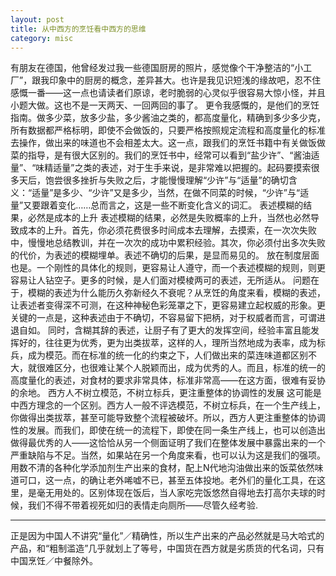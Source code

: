 ```yaml
---
layout: post
title: 从中西方的烹饪看中西方的思维
category: misc
---
```


有朋友在德国，他曾经发过我一些德国厨房的照片，感觉像个干净整洁的“小工厂”，跟我印象中的厨房的概念，差异甚大。也许是我见识短浅的缘故吧，忍不住感慨一番——这一点也请读者们原谅，老时脆弱的心灵似乎很容易大惊小怪，并且小题大做。这也不是一天两天、一回两回的事了。
更令我感慨的，是他们的烹饪指南。做多少菜，放多少盐，多少酱油之类的，都高度量化，精确到多少多少克，所有数据都严格标明，即使不会做饭的，只要严格按照规定流程和高度量化的标准去操作，做出来的味道也不会相差太大。这一点，跟我们的烹饪书籍中有关做饭做菜的指导，是有很大区别的。我们的烹饪书中，经常可以看到“盐少许”、“酱油适量”、“味精适量”之类的表述，对于生手来说，是非常难以把握的。起码要摸索很多天后，饱尝很多挫折与失败之后，才能慢慢理解“少许”与“适量”的确切含义：“适量”是多少、“少许”又是多少，当然，在做不同菜的时候，“少许”与“适量”又要跟着变化……总而言之，这是一些不断变化含义的词汇。
表述模糊的结果，必然是成本的上升
表述模糊的结果，必然是失败概率的上升，当然也必然导致成本的上升。首先，你必须花费很多时间成本去理解，去摸索，在一次次失败中，慢慢地总结教训，并在一次次的成功中累积经验。其次，你必须付出多次失败的代价，为表述的模糊埋单。表述不确切的后果，是显而易见的。
放在制度层面也是。一个刚性的具体化的规则，更容易让人遵守，而一个表述模糊的规则，则更容易让人钻空子。更多的时候，是人们面对模棱两可的表述，无所适从。
问题在于，模糊的表述为什么能历久弥新经久不衰呢？从烹饪的角度来看，模糊的表述，让表述者变得深不可测，在这种神秘色彩笼罩之下，更容易建立起权威的形象。更关键的一点是，这种表述由于不确切，不容易留下把柄，对于权威者而言，可谓进退自如。
同时，含糊其辞的表述，让厨子有了更大的发挥空间，经验丰富且能发挥好的，往往更为优秀，更为出类拔萃，这样的人，理所当然地成为表率，成为标兵，成为模范。而在标准的统一化的约束之下，人们做出来的菜连味道都区别不大，就很难区分，也很难让某个人脱颖而出，成为优秀的人。而且，标准的统一的高度量化的表述，对食材的要求非常具体，标准非常高——在这方面，很难有妥协的余地。
西方人不树立模范，不树立标兵，更注重整体的协调性的发展
这可能是中西方理念的一个区别。西方人一般不评选模范，不树立标兵，在一个生产线上，你做得出类拔萃，甚至可能导致整个流程被破坏。所以，西方人更注重整体的协调性的发展。而我们，即使在统一的流程下，即使在同一条生产线上，也可以创造出做得最优秀的人——这恰恰从另一个侧面证明了我们在整体发展中暴露出来的一个严重缺陷与不足。当然，如果站在另一个角度来看，也可以认为这是我们的强项。
用数不清的各种化学添加剂生产出来的食材，配上N代地沟油做出来的饭菜依然味道可口，这一点，的确让老外唏嘘不已，甚至五体投地。老外们的量化工具，在这里，是毫无用处的。区别体现在饭后，当人家吃完饭悠然自得地去打高尔夫球的时候，我们不得不带着视死如归的表情走向厕所——尽管久经考验.

-------------------------

正是因为中国人不讲究“量化”／精确性，所以生产出来的产品必然就是马大哈式的产品，和“粗制滥造”几乎就划上了等号，中国货在西方就是劣质货的代名词，只有中国烹饪／中餐除外。 
